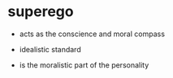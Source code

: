# superego

- acts as the conscience and moral compass

- idealistic standard
- is the moralistic part of the personality

